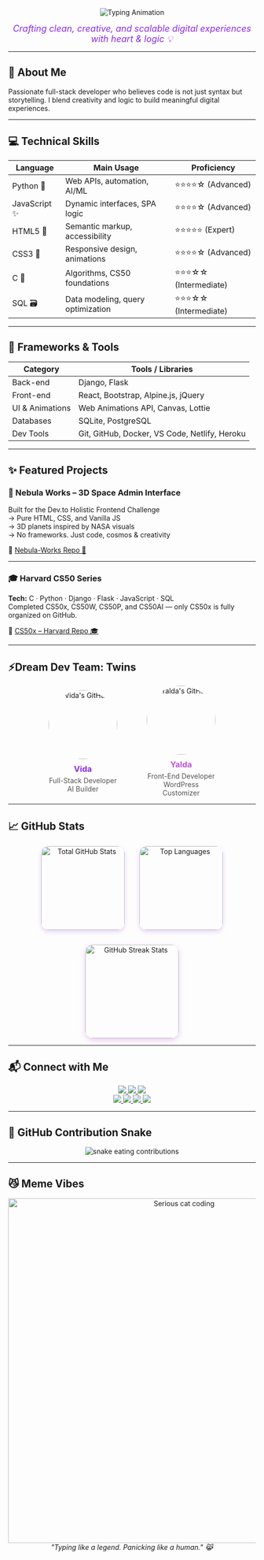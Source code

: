 <div align="center">
  <img src="https://readme-typing-svg.demolab.com?font=Fira+Code&size=30&duration=3000&pause=1000&color=8A2BE2&center=true&width=600&lines=%F0%9F%92%9E%20Hi%20%F0%9F%91%8B%2C%20I'm%20Vida;%F0%9F%92%BB%20Full-Stack%20Developer;%F0%9F%A4%96%20AI%20%26%20Web%20Enthusiast;%F0%9F%8E%80%20From%20Code%20to%20Creativity" alt="Typing Animation"/>
</div>

<p align="center">
  <em style="color: #8A2BE2; font-size: 18px;">Crafting clean, creative, and scalable digital experiences with heart & logic 💡</em>
</p>

---

## 🚀 About Me
Passionate full-stack developer who believes code is not just syntax but storytelling. I blend creativity and logic to build meaningful digital experiences.

---

## 💻 Technical Skills

| Language       | Main Usage                            | Proficiency         |
|----------------|----------------------------------------|---------------------|
| Python 🐍      | Web APIs, automation, AI/ML            | ⭐⭐⭐⭐☆ (Advanced)    |
| JavaScript ✨  | Dynamic interfaces, SPA logic          | ⭐⭐⭐⭐☆ (Advanced)    |
| HTML5 🧱       | Semantic markup, accessibility         | ⭐⭐⭐⭐⭐ (Expert)      |
| CSS3 🎨        | Responsive design, animations          | ⭐⭐⭐⭐☆ (Advanced)    |
| C 🧠           | Algorithms, CS50 foundations           | ⭐⭐⭐☆☆ (Intermediate)|
| SQL 🗃️        | Data modeling, query optimization      | ⭐⭐⭐☆☆ (Intermediate)|

---

## 🧰 Frameworks & Tools

| Category          | Tools / Libraries                                     |
|-------------------|-------------------------------------------------------|
| Back-end          | Django, Flask                                         |
| Front-end         | React, Bootstrap, Alpine.js, jQuery                   |
| UI & Animations   | Web Animations API, Canvas, Lottie                    |
| Databases         | SQLite, PostgreSQL                                    |
| Dev Tools         | Git, GitHub, Docker, VS Code, Netlify, Heroku        |

---

## ✨ Featured Projects

### 🌌 Nebula Works – 3D Space Admin Interface  
Built for the Dev.to Holistic Frontend Challenge  
→ Pure HTML, CSS, and Vanilla JS  
→ 3D planets inspired by NASA visuals  
→ No frameworks. Just code, cosmos & creativity 

🔗 [Nebula-Works Repo 🚀](https://github.com/VIDAKHOSHPEY22/Nebula-Works)

---

### 🎓 Harvard CS50 Series  
**Tech:** C · Python · Django · Flask · JavaScript · SQL  
Completed CS50x, CS50W, CS50P, and CS50AI — only CS50x is fully organized on GitHub. 

📁 [CS50x – Harvard Repo 🎓](https://github.com/VIDAKHOSHPEY22/cs50x)

---

## ⚡Dream Dev Team: Twins

<div align="center" style="display: flex; justify-content: center; gap: 60px; align-items: center; margin-top: 10px;">

  <div style="text-align: center; max-width: 140px;">
    <a href="https://github.com/VIDAKHOSHPEY22">
      <img src="https://github.com/VIDAKHOSHPEY22.png?size=140" alt="Vida's GitHub" style="border-radius: 50%; width: 140px; height: 140px; object-fit: cover;" />
    </a>
    <h3 style="margin: 10px 0 5px 0;">
      <a href="https://github.com/VIDAKHOSHPEY22" style="text-decoration: none; color: #8A2BE2;">Vida</a>
    </h3>
    <p style="margin: 0; font-size: 14px; color: #555;">
      Full-Stack Developer<br/>
      AI Builder
    </p>
  </div>

  <div style="text-align: center; max-width: 140px;">
    <a href="https://github.com/YALDAKHOSHPEY">
      <img src="https://github.com/YALDAKHOSHPEY.png?size=140" alt="Yalda's GitHub" style="border-radius: 50%; width: 140px; height: 140px; object-fit: cover;" />
    </a>
    <h3 style="margin: 10px 0 5px 0;">
      <a href="https://github.com/YALDAKHOSHPEY" style="text-decoration: none; color: #BA55D3;">Yalda</a>
    </h3>
    <p style="margin: 0; font-size: 14px; color: #555;">
      Front-End Developer<br/>
      WordPress Customizer
    </p>
  </div>

</div>

---

## 📈 GitHub Stats

<div align="center" style="display: flex; justify-content: center; gap: 30px; flex-wrap: wrap; margin-top: 20px;">

  <img src="https://github-readme-stats.vercel.app/api?username=VIDAKHOSHPEY22&show_icons=true&hide_border=true&bg_color=fff0f9&title_color=ab47bc&icon_color=ec407a&text_color=6a1b9a&cache_bust=1" alt="Total GitHub Stats" style="height: 170px; border-radius: 15px; box-shadow: 0 4px 8px rgba(138,43,226,0.2);" />

  <img src="https://github-readme-stats.vercel.app/api/top-langs/?username=VIDAKHOSHPEY22&layout=compact&hide_border=true&bg_color=fff0f9&title_color=ab47bc&text_color=6a1b9a&cache_bust=1" alt="Top Languages" style="height: 170px; border-radius: 15px; box-shadow: 0 4px 8px rgba(138,43,226,0.2);" />

</div>

<div align="center" style="margin-top: 30px;">

  <img src="https://github-readme-streak-stats.herokuapp.com?user=VIDAKHOSHPEY22&theme=pink-panda&hide_border=true&date_format=j%20M%5B%20Y%5D" alt="GitHub Streak Stats" style="height: 190px; border-radius: 15px; box-shadow: 0 4px 12px rgba(186,85,211,0.3);" />

</div>

---

## 📬 Connect with Me 

<div align="center">

  <!-- Row 1 -->
  <a href="mailto:vviiddaa2@gmail.com">
    <img src="https://img.shields.io/badge/Email-vviiddaa2@gmail.com-8A2BE2?style=for-the-badge&logo=gmail&logoColor=white"/>
  </a>
  <a href="https://t.me/Vida_twin">
    <img src="https://img.shields.io/badge/Telegram-@Vida__twin-BA55D3?style=for-the-badge&logo=telegram&logoColor=white"/>
  </a>
  <a href="https://discord.com/">
    <img src="https://img.shields.io/badge/Discord-@vidatwin23-5865F2?style=for-the-badge&logo=discord&logoColor=white"/>
  </a>
  <br/>

  <!-- Row 2 -->
  <a href="https://github.com/VIDAKHOSHPEY22">
    <img src="https://img.shields.io/badge/GitHub-VIDAKHOSHPEY22-9400D3?style=for-the-badge&logo=github&logoColor=white"/>
  </a>
  <a href="https://dev.to/vidakhoshpey22">
    <img src="https://img.shields.io/badge/Dev.to-@vidakhoshpey22-000000?style=for-the-badge&logo=dev.to&logoColor=white"/>
  </a>
  <a href="https://www.linkedin.com/in/vida-khoshpey-820124265/">
    <img src="https://img.shields.io/badge/LinkedIn-Vida_Khoshpey-4B0082?style=for-the-badge&logo=linkedin&logoColor=white"/>
  </a>
  <a href="https://www.instagram.com/vida_twin">
    <img src="https://img.shields.io/badge/Instagram-vida__twin-E4405F?style=for-the-badge&logo=instagram&logoColor=white"/>
  </a>

</div>

---
## 🐍 GitHub Contribution Snake

<div align="center">
  <img src="https://raw.githubusercontent.com/VIDAKHOSHPEY22/VIDAKHOSHPEY22/output/github-contribution-grid-snake.svg" alt="snake eating contributions" />
</div>

---

## 😼 Meme Vibes

<p align="center">
  <img src="https://media.giphy.com/media/JIX9t2j0ZTN9S/giphy.gif" width="700" alt="Serious cat coding" />
  <br/>
  <em>"Typing like a legend. Panicking like a human." 😹</em>
</p>
